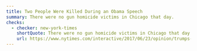 ```yaml
---
title: Two People Were Killed During an Obama Speech
summary: There were no gun homicide victims in Chicago that day.
checks:
  - checker: new-york-times
    shortQuote: There were no gun homicide victims in Chicago that day.
    url: https://www.nytimes.com/interactive/2017/06/23/opinion/trumps-lies.html
---
```

